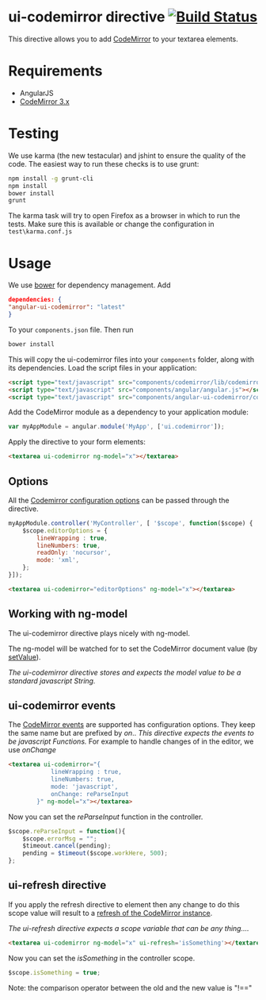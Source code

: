 # ui-codemirror directive [![Build Status](https://travis-ci.org/angular-ui/ui-codemirror.png)](https://travis-ci.org/angular-ui/ui-codemirror)

This directive allows you to add [CodeMirror](http://codemirror.net/) to your textarea elements.

# Requirements

- AngularJS
- [CodeMirror 3.x](https://github.com/marijnh/CodeMirror)

# Testing

We use karma (the new testacular) and jshint to ensure the quality of the code.  The easiest way to run these checks is to use grunt:

```sh
npm install -g grunt-cli
npm install
bower install
grunt
```

The karma task will try to open Firefox as a browser in which to run the tests.  Make sure this is available or change the configuration in `test\karma.conf.js`

# Usage

We use [bower](http://twitter.github.com/bower/) for dependency management.  Add

```json
dependencies: {
"angular-ui-codemirror": "latest"
}
```

To your `components.json` file. Then run

```sh
bower install
```

This will copy the ui-codemirror files into your `components` folder, along with its dependencies. Load the script files in your application:

```html
<script type="text/javascript" src="components/codemirror/lib/codemirror.js"></script>
<script type="text/javascript" src="components/angular/angular.js"></script>
<script type="text/javascript" src="components/angular-ui-codemirror/codemirror.js"></script>
```

Add the CodeMirror module as a dependency to your application module:

```javascript
var myAppModule = angular.module('MyApp', ['ui.codemirror']);
```

Apply the directive to your form elements:

```html
<textarea ui-codemirror ng-model="x"></textarea>
```

## Options

All the [Codemirror configuration options](http://codemirror.net/doc/manual.html#config) can be passed through the directive.

```javascript
myAppModule.controller('MyController', [ '$scope', function($scope) {
	$scope.editorOptions = {
		lineWrapping : true,
		lineNumbers: true,
		readOnly: 'nocursor',
		mode: 'xml',
	};
}]);
```

```html
<textarea ui-codemirror="editorOptions" ng-model="x"></textarea>
```

## Working with ng-model

The ui-codemirror directive plays nicely with ng-model.

The ng-model will be watched for to set the CodeMirror document value (by [setValue](http://codemirror.net/doc/manual.html#setValue)).

_The ui-codemirror directive stores and expects the model value to be a standard javascript String._

## ui-codemirror events
The [CodeMirror events](http://codemirror.net/doc/manual.html#events) are supported has configuration options.
They keep the same name but are prefixed by _on_..
_This directive expects the events to be javascript Functions._
For example to handle changes of in the editor, we use _onChange_

```html
<textarea ui-codemirror="{
            lineWrapping : true,
            lineNumbers: true,
            mode: 'javascript',
            onChange: reParseInput
        }" ng-model="x"></textarea>
```

Now you can set the _reParseInput_ function in the controller.

```javascript
$scope.reParseInput = function(){
	$scope.errorMsg = "";
	$timeout.cancel(pending);
	pending = $timeout($scope.workHere, 500);
};
```

## ui-refresh directive

If you apply the refresh directive to element then any change to do this scope value will result to a [refresh of the CodeMirror instance](http://codemirror.net/doc/manual.html#refresh).

_The ui-refresh directive expects a scope variable that can be any thing...._

```html
<textarea ui-codemirror ng-model="x" ui-refresh='isSomething'></textarea>
```

Now you can set the _isSomething_ in the controller scope.

```javascript
$scope.isSomething = true;	
```

Note: the comparison operator between the old and the new value is "!=="
